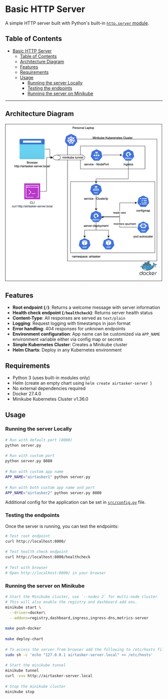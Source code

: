 # Basic HTTP Server

A simple HTTP server built with Python's built-in [`http.server` module](https://docs.python.org/3/library/http.server.html).

## Table of Contents

- [Basic HTTP Server](#basic-http-server)
  - [Table of Contents](#table-of-contents)
  - [Architecture Diagram](#architecture-diagram)
  - [Features](#features)
  - [Requirements](#requirements)
  - [Usage](#usage)
    - [Running the server Locally](#running-the-server-locally)
    - [Testing the endpoints](#testing-the-endpoints)
    - [Running the server on Minikube](#running-the-server-on-minikube)

---

## Architecture Diagram 
![](/docs/airtasker-architecture.png)

## Features

- **Root endpoint (`/`)**: Returns a welcome message with server information
- **Health check endpoint (`/healthcheck`)**: Returns server health status
- **Content-Type**: All responses are served as `text/plain`
- **Logging**: Request logging with timestamps in json format
- **Error handling**: 404 responses for unknown endpoints
- **Environment configuration**: App name can be customized via `APP_NAME` environment variable either via config map or secrets
- **Simple Kubernetes Cluster**: Creates a Minikube cluster
- **Helm Charts**: Deploy in any Kubernetes environment

## Requirements

- Python 3 (uses built-in modules only)
- Helm (create an empty chart using `helm create airtasker-server `)
- No external dependencies required
- Docker 27.4.0
- Minikube Kubernetes Cluster v1.36.0

## Usage

### Running the server Locally

```bash
# Run with default port (8000)
python server.py

# Run with custom port
python server.py 8080

# Run with custom app name
APP_NAME="airtasker1" python server.py

# Run with both custom app name and port
APP_NAME="airtasker2" python server.py 8080
```

Additional config for the application can be set in [`src/config.py`](src/config.py) file. 

### Testing the endpoints

Once the server is running, you can test the endpoints:

```bash
# Test root endpoint
curl http://localhost:8000/

# Test health check endpoint
curl http://localhost:8000/healthcheck

# Test with browser
# Open http://localhost:8000/ in your browser
```

### Running the server on Minikube

```bash
# Start the Minikube cluster, use `--nodes 2` for multi-node cluster
# This will also enable the registry and dashboard add ons.
minikube start \
  --driver=docker\
  --addons=registry,dashboard,ingress,ingress-dns,metrics-server 

make push-docker

make deploy-chart

# To access the server from browser add the following to /etc/hosts file on your machine (need root permissions)
sudo sh -c 'echo "127.0.0.1 airtasker-server.local" >> /etc/hosts'

# Start the minikube tunnel
minikube tunnel
curl -vvv http://airtasker-server.local

# Stop the minikube cluster 
minikube stop
```